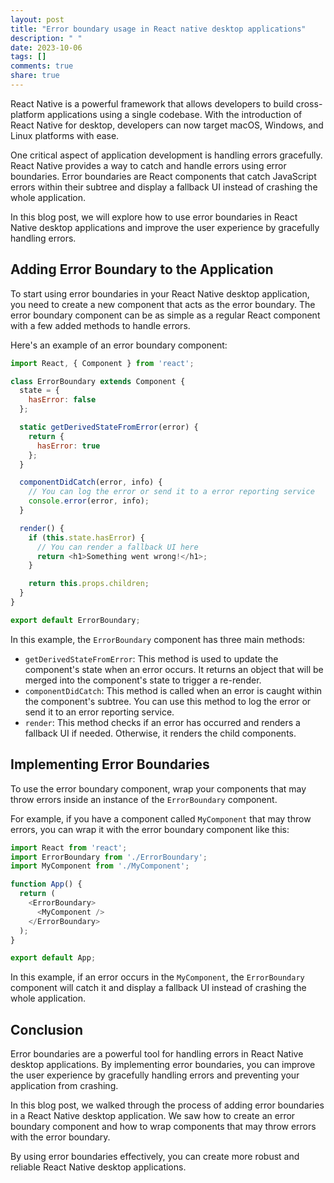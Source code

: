 ```yaml
---
layout: post
title: "Error boundary usage in React native desktop applications"
description: " "
date: 2023-10-06
tags: []
comments: true
share: true
---
```


React Native is a powerful framework that allows developers to build cross-platform applications using a single codebase. With the introduction of React Native for desktop, developers can now target macOS, Windows, and Linux platforms with ease.

One critical aspect of application development is handling errors gracefully. React Native provides a way to catch and handle errors using error boundaries. Error boundaries are React components that catch JavaScript errors within their subtree and display a fallback UI instead of crashing the whole application.

In this blog post, we will explore how to use error boundaries in React Native desktop applications and improve the user experience by gracefully handling errors.

## Adding Error Boundary to the Application

To start using error boundaries in your React Native desktop application, you need to create a new component that acts as the error boundary. The error boundary component can be as simple as a regular React component with a few added methods to handle errors.

Here's an example of an error boundary component:

```javascript
import React, { Component } from 'react';

class ErrorBoundary extends Component {
  state = {
    hasError: false
  };

  static getDerivedStateFromError(error) {
    return {
      hasError: true
    };
  }

  componentDidCatch(error, info) {
    // You can log the error or send it to a error reporting service
    console.error(error, info);
  }

  render() {
    if (this.state.hasError) {
      // You can render a fallback UI here
      return <h1>Something went wrong!</h1>;
    }

    return this.props.children;
  }
}

export default ErrorBoundary;
```

In this example, the `ErrorBoundary` component has three main methods:

- `getDerivedStateFromError`: This method is used to update the component's state when an error occurs. It returns an object that will be merged into the component's state to trigger a re-render.
- `componentDidCatch`: This method is called when an error is caught within the component's subtree. You can use this method to log the error or send it to an error reporting service.
- `render`: This method checks if an error has occurred and renders a fallback UI if needed. Otherwise, it renders the child components.

## Implementing Error Boundaries

To use the error boundary component, wrap your components that may throw errors inside an instance of the `ErrorBoundary` component.

For example, if you have a component called `MyComponent` that may throw errors, you can wrap it with the error boundary component like this:

```javascript
import React from 'react';
import ErrorBoundary from './ErrorBoundary';
import MyComponent from './MyComponent';

function App() {
  return (
    <ErrorBoundary>
      <MyComponent />
    </ErrorBoundary>
  );
}

export default App;
```

In this example, if an error occurs in the `MyComponent`, the `ErrorBoundary` component will catch it and display a fallback UI instead of crashing the whole application.

## Conclusion

Error boundaries are a powerful tool for handling errors in React Native desktop applications. By implementing error boundaries, you can improve the user experience by gracefully handling errors and preventing your application from crashing.

In this blog post, we walked through the process of adding error boundaries in a React Native desktop application. We saw how to create an error boundary component and how to wrap components that may throw errors with the error boundary.

By using error boundaries effectively, you can create more robust and reliable React Native desktop applications.
